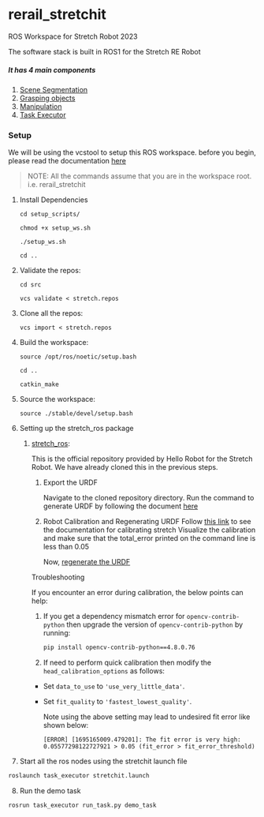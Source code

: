 # rerail_stretchit
ROS Workspace for Stretch Robot 2023

The software stack is built in ROS1 for the Stretch RE Robot

##### It has 4 main components
1. [Scene Segmentation](https://github.com/gt-rail-internal/rerail_stretchit_segmentation)
2. [Grasping objects](https://github.com/gt-rail-internal/rerail_stretchit_grasp)
3. [Manipulation](https://github.com/gt-rail-internal/rerail_stretchit_manipulation)
4. [Task Executor](https://github.com/gt-rail-internal/rerail_stretchit_task_execution)

### Setup

We will be using the vcstool to setup this ROS workspace. before you begin, please read the documentation [here](https://github.com/dirk-thomas/vcstool)

> NOTE: All the commands assume that you are in the workspace root. i.e. rerail_stretchit

1. Install Dependencies 

    `cd setup_scripts/`

    `chmod +x setup_ws.sh`

    `./setup_ws.sh`

    `cd ..`

2. Validate the repos:

    `cd src`

    `vcs validate < stretch.repos`

3. Clone all the repos: 

    `vcs import < stretch.repos`

4. Build the workspace:

    `source /opt/ros/noetic/setup.bash`

    `cd ..`

    `catkin_make`
    
5. Source the workspace:

    `source ./stable/devel/setup.bash`

6. Setting up the stretch_ros package
    1. [stretch_ros](https://github.com/hello-robot/stretch_ros):
    
        This is the official repository provided by Hello Robot for the Stretch Robot. We have already cloned this in the previous steps.

        1. Export the URDF

            Navigate to the cloned repository directory.
            Run the command to generate URDF by following the document [here](https://github.com/hello-robot/stretch_ros/tree/noetic/stretch_description#exporting-a-urdf)

        2. Robot Calibration and Regenerating URDF
            Follow [this link](https://github.com/hello-robot/stretch_ros/blob/noetic/stretch_calibration/README.md#calibrate-the-stretch-re1) to see the documentation for calibrating stretch Visualize the calibration and make sure that the  total_error printed on the command line is less than 0.05
            
            Now, [regenerate the URDF](https://github.com/hello-robot/stretch_ros/blob/noetic/stretch_calibration/README.md#generate-a-new-urdf-after-changing-the-tool) 

        
        Troubleshooting

        If you encounter an error during calibration, the below points can help:

        1. If you get a dependency mismatch error for `opencv-contrib-python` then upgrade the version of `opencv-contrib-python` by running:
            ```bash
            pip install opencv-contrib-python==4.8.0.76
            ```

        2. If need to perform quick calibration then modify the `head_calibration_options` as follows:
        - Set `data_to_use` to `'use_very_little_data'`.
        - Set `fit_quality` to `'fastest_lowest_quality'`.

            Note using the above setting may lead to undesired fit error like shown below:
            ```
            [ERROR] [1695165009.479201]: The fit error is very high: 0.05577298122727921 > 0.05 (fit_error > fit_error_threshold)
            ```

7. Start all the ros nodes using the stretchit launch file
```bash
roslaunch task_executor stretchit.launch
```

8. Run the demo task
```bash
rosrun task_executor run_task.py demo_task
```








